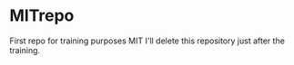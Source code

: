 # MITrepo
First repo for training purposes MIT
I'll delete this repository just after the training.
